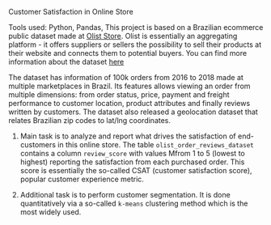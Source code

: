 Customer Satisfaction in Online Store

Tools used: Python, Pandas, 
This project is based on a Brazilian ecommerce public dataset made at [Olist Store](https://olist.com/).
Olist is essentially an aggregating platform - it offers suppliers or sellers the possibility to sell their products at their website and connects them to potential buyers.
You can find more information about the dataset [here](https://www.kaggle.com/datasets/olistbr/brazilian-ecommerce)

The dataset has information of 100k orders from 2016 to 2018 made at multiple marketplaces in Brazil.
Its features allows viewing an order from multiple dimensions: from order status, price, payment and freight performance to customer location, 
product attributes and finally reviews written by customers.
The dataset also released a geolocation dataset that relates Brazilian zip codes to lat/lng coordinates.

1) Main task is to analyze and report what drives the satisfaction of end-customers in this online store. 
The table `olist_order_reviews_dataset` contains a column `review_score` with values Mfrom 1 to 5 (lowest to highest) reporting the satisfaction from each purchased order. 
This score is essentially the so-called CSAT (customer satisfaction score), popular customer experience metric.

2) Additional task is to perform customer segmentation. It is done quantitatively via a so-called `k-means` clustering method which is the most widely used.

